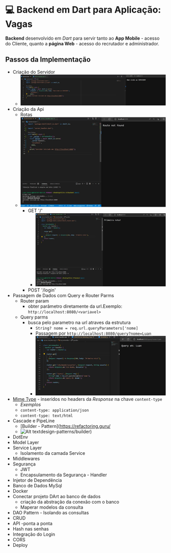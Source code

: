 # :computer: Backend em Dart para Aplicação: Vagas

**Backend** desenvolvido em *Dart* para servir tanto ao **App Mobile** - acesso do Cliente, quanto a **página Web** - acesso do recrutador e administrador.

## Passos da Implementação

- Criação do Servidor
  - ![Alt text](assets/server_inicial.jpg)
- Criação da Api
  - Rotas
  - ![Alt text](assets/router.jpg)
    - GET '/'
      - ![Alt text](assets/first_router.jpg)
    - POST '/login'
- Passagem de Dados com Query e Router Parms
  - Router param
    - obter parâmetro diretamente da url.Exemplo:  `http://localhost:8080/<variavel>`
  - Query parms
    - busca pelo parametro na url atraves da estrutura
      - ``String? nome = req.url.queryParameters['nome]``
      - Passagem por  ``http://localhost:8080/query?nome=Luan``
      - ![Alt text](assets/params-QueryAndRouter.jpg)
- [Mime Type](https://developer.mozilla.org/en-US/docs/WebHTTP/Basics_of_HTTP/MIME_types/Common_types) - inseridos no headers da *Response* na chave `content-type`
  - *Exemplos*
  - ``content-type: application/json``
  - ``content-type: text/html``
- Cascade e PipeLine
  - [Builder - Pattern](https://refactoring.guru/
  - ![Alt text](https://refactoring.guru/images/patterns/diagrams/builder/structure.png?id%3Dfe9e23559923ea0657aa5fe75efef333)design-patterns/builder)
- DotEnv
- Model Layer
- Service Layer
  - Isolamento da camada Service
- Middlewares
- Segurança
  - JWT
  - Encapsulamento da Segurança - Handler
- Injetor de Dependência
- Banco de Dados MySql
- Docker
- Conectar projeto DArt ao banco de dados
  - criação da abstração da conexão com o banco
  - Maperar modelos da consulta
- DAO Pattern - Isolando as consultas
- CRUD
- API -ponta a ponta
- Hash nas senhas
- Integração do Login
- CORS
- Deploy
